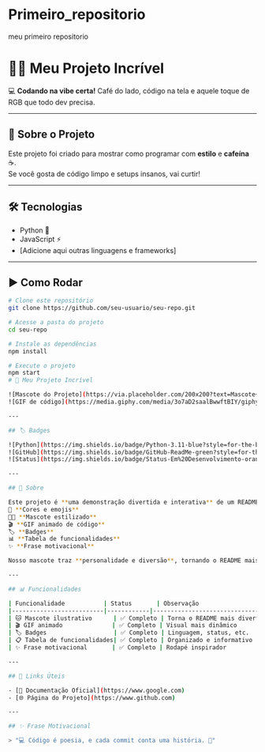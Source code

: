 # Primeiro_repositorio
meu primeiro repositorio
# 👨‍💻 Meu Projeto Incrível  

💻 **Codando na vibe certa!** Café do lado, código na tela e aquele toque de RGB que todo dev precisa.  

---

## 🚀 Sobre o Projeto  
Este projeto foi criado para mostrar como programar com **estilo** e **cafeína** ☕.  
Se você gosta de código limpo e setups insanos, vai curtir!  

---

## 🛠️ Tecnologias  
- Python 🐍  
- JavaScript ⚡  
- [Adicione aqui outras linguagens e frameworks]  

---

## ▶️ Como Rodar  
```bash
# Clone este repositório
git clone https://github.com/seu-usuario/seu-repo.git

# Acesse a pasta do projeto
cd seu-repo

# Instale as dependências
npm install

# Execute o projeto
npm start
# 🌟 Meu Projeto Incrível

![Mascote do Projeto](https://via.placeholder.com/200x200?text=Mascote+Cartoon) <!-- Substitua pelo link do mascote -->
![GIF de código](https://media.giphy.com/media/3o7aD2saalBwwftBIY/giphy.gif)

---

## 🏷️ Badges

![Python](https://img.shields.io/badge/Python-3.11-blue?style=for-the-badge)
![GitHub](https://img.shields.io/badge/GitHub-ReadMe-green?style=for-the-badge)
![Status](https://img.shields.io/badge/Status-Em%20Desenvolvimento-orange?style=for-the-badge)

---

## 📖 Sobre

Este projeto é **uma demonstração divertida e interativa** de um README completo, com:  
🎨 **Cores e emojis**  
🐱‍💻 **Mascote estilizado**  
🎬 **GIF animado de código**  
🏷️ **Badges**  
📊 **Tabela de funcionalidades**  
✨ **Frase motivacional**

Nosso mascote traz **personalidade e diversão**, tornando o README mais envolvente! 😎

---

## 📊 Funcionalidades

| Funcionalidade           | Status       | Observação                       |
|--------------------------|------------|----------------------------------|
| 🐱 Mascote ilustrativo      | ✅ Completo | Torna o README mais divertido   |
| 🎬 GIF animado              | ✅ Completo | Visual mais dinâmico            |
| 🏷️ Badges                   | ✅ Completo | Linguagem, status, etc.         |
| 📋 Tabela de funcionalidades| ✅ Completo | Organizado e informativo        |
| ✨ Frase motivacional       | ✅ Completo | Rodapé inspirador               |

---

## 🔗 Links Úteis

- [📖 Documentação Oficial](https://www.google.com)  
- [🌐 Página do Projeto](https://www.github.com)  

---

## ✨ Frase Motivacional

> "💻 Código é poesia, e cada commit conta uma história. 🐾"
